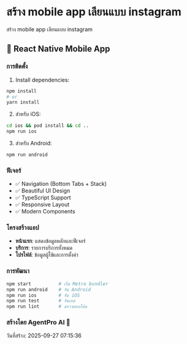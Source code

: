 # สร้าง mobile app เลียนแบบ instagram

สร้าง mobile app เลียนแบบ instagram

## 🚀 React Native Mobile App

### การติดตั้ง

1. Install dependencies:
```bash
npm install
# or
yarn install
```

2. สำหรับ iOS:
```bash
cd ios && pod install && cd ..
npm run ios
```

3. สำหรับ Android:
```bash
npm run android
```

### ฟีเจอร์

- ✅ Navigation (Bottom Tabs + Stack)
- ✅ Beautiful UI Design
- ✅ TypeScript Support
- ✅ Responsive Layout
- ✅ Modern Components

### โครงสร้างแอป

- **หน้าแรก**: แสดงข้อมูลหลักและฟีเจอร์
- **บริการ**: รายการบริการทั้งหมด
- **โปรไฟล์**: ข้อมูลผู้ใช้และการตั้งค่า

### การพัฒนา

```bash
npm start          # เริ่ม Metro bundler
npm run android    # รัน Android
npm run ios        # รัน iOS
npm run test       # รันเทส
npm run lint       # ตรวจสอบโค้ด
```

### สร้างโดย AgentPro AI 🤖
วันที่สร้าง: 2025-09-27 07:15:36

